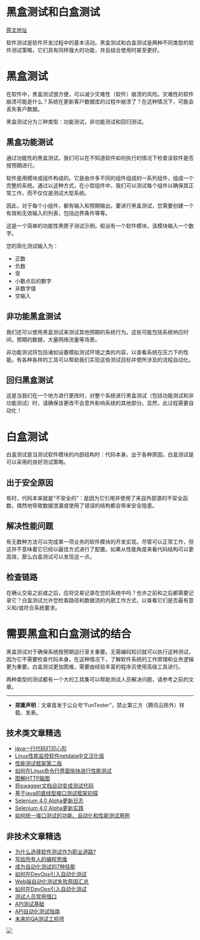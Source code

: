 # 黑盒测试和白盒测试

[原文地址](https://www.codefirst.co.uk/blog/difference-black-white-box-testing/)

软件测试是软件开发过程中的基本活动。黑盒测试和白盒测试是两种不同类型的软件测试策略，它们具有同样强大的功能，并且结合使用时甚至更好。


# 黑盒测试

在软件中，黑盒测试很方便，可以减少灾难性（软件）崩溃的风险。灾难性的软件崩溃可能是什么？系统在更新客户数据库的过程中崩溃了？在这种情况下，可能会丢失客户数据。

黑盒测试分为三种类型：功能测试，非功能测试和回归测试。

## 黑盒功能测试

通过功能性的黑盒测试，我们可以在不知道软件如何执行的情况下检查该软件是否按预期进行。

软件是用模块或组件构成的。它是由许多不同的组件组成的一系列组件，组成一个完整的系统。通过以这种方式，在小型组件中，我们可以测试每个组件以确保其正常工作，而不仅仅是测试大型系统。

因此，对于每个小组件，都有输入和预期输出。要进行黑盒测试，您需要创建一个有效和无效输入的列表，包括边界条件等等。

这是一个简单的功能性黑匣子测试示例。假设有一个软件模块，该模块输入一个数字。

您的简化测试输入为：

* 正数
* 负数
* 零
* 小数点后的数字
* 非数字值
* 空输入

## 非功能黑盒测试

我们还可以使用黑盒测试来测试其他预期的系统行为。这些可能包括系统响应时间，预期的数据，大量网络流量等场景。

非功能测试将包括诸如设置模拟测试环境之类的内容，以查看系统在压力下的性能。有各种各样的工具可以帮助我们实现这些测试目标并使所涉及的流程自动化。

## 回归黑盒测试

这是当我们在一个地方进行更改时，对整个系统进行黑盒测试（包括功能测试和非功能测试）时，请确保该更改不会意外影响系统的其他部分。显然，此过程需要自动化！

# 白盒测试

白盒测试是当测试软件模块的内部结构时：代码本身。出于各种原因，白盒测试是可以采用的良好测试策略。

## 出于安全原因

有时，代码本来就是“不安全的”：是因为它引用并使用了来自外部源的不安全函数，偶然地导致数据泄漏或使用了错误的结构都会带来安全隐患。

## 解决性能问题

有无数种方法可以完成某一项业务的软件模块的开发实现。尽管可以正常工作，但这并不意味着它已经以最佳方式进行了配置。如果从性能角度来看代码结构可以更高效，那么白盒测试可以发现这一点。

## 检查链路

在确认交易之前或之后，应将交易记录在您的系统中吗？也许之前和之后都需要记录它？白盒测试允许您检查路径和数据流的内部工作方式，以查看它们是否最有意义和/或符合系统要求。

# 需要黑盒和白盒测试的结合

黑盒测试对于确保系统按预期运行至关重要。无需编码知识就可以执行这种测试，因为它不需要检查代码本身。在这种情况下，了解软件系统的工作原理和业务逻辑更为重要。白盒测试更加困难，需要由经验丰富的程序员使用高级工具进行。

两种类型的测试都有一个大的工具集可以帮助测试人员解决问题，请参考之前的文章。

---
* **郑重声明**：文章首发于公众号“FunTester”，禁止第三方（腾讯云除外）转载、发表。

## 技术类文章精选

- [java一行代码打印心形](https://mp.weixin.qq.com/s/QPSryoSbViVURpSa9QXtpg)
- [Linux性能监控软件netdata中文汉化版](https://mp.weixin.qq.com/s/fdXtK-5WwKnxjLZdyg6-nA)
- [性能测试框架第二版](https://mp.weixin.qq.com/s/JPyGQ2DRC6EVBmZkxAoVWA)
- [如何在Linux命令行界面愉快进行性能测试](https://mp.weixin.qq.com/s/fwGqBe1SpA2V0lPfAOd04Q)
- [图解HTTP脑图](https://mp.weixin.qq.com/s/100Vm8FVEuXs0x6rDGTipw)
- [将swagger文档自动变成测试代码](https://mp.weixin.qq.com/s/SY8mVenj0zMe5b47GS9VSQ)
- [基于java的直线型接口测试框架初探](https://mp.weixin.qq.com/s/xhg4exdb1G18-nG5E7exkQ)
- [Selenium 4.0 Alpha更新日志](https://mp.weixin.qq.com/s/tU7sm-pcbpRNwDU9D3OVTQ)
- [Selenium 4.0 Alpha更新实践](https://mp.weixin.qq.com/s/yT9wpO5o5aWBUus494TIHw)
- [如何统一接口测试的功能、自动化和性能测试用例](https://mp.weixin.qq.com/s/1xqtXNVw7BdUa03nVcsMTg)

## 非技术文章精选

- [为什么选择软件测试作为职业道路?](https://mp.weixin.qq.com/s/o83wYvFUvy17kBPLDO609A)
- [写给所有人的编程思维](https://mp.weixin.qq.com/s/Oj33UCnYfbUgzsBzEm2GPQ)
- [成为自动化测试的7种技能](https://mp.weixin.qq.com/s/e-HAGMO0JLR7VBBWLvk0dQ)
- [如何在DevOps引入自动化测试](https://mp.weixin.qq.com/s/MclK3VvMN1dsiXXJO8g7ig)
- [Web端自动化测试失败原因汇总](https://mp.weixin.qq.com/s/qzFth-Q9e8MTms1M8L5TyA)
- [如何在DevOps引入自动化测试](https://mp.weixin.qq.com/s/MclK3VvMN1dsiXXJO8g7ig)
- [测试人员常用借口](https://mp.weixin.qq.com/s/0k_Ciud2sOpRb5PPiVzECw)
- [API测试基础](https://mp.weixin.qq.com/s/bkbUEa9CF21xMYSlhPcULw)
- [API自动化测试指南](https://mp.weixin.qq.com/s/uy_Vn_ZVUEu3YAI1gW2T_A)
- [未来的QA测试工程师](https://mp.weixin.qq.com/s/ngL4sbEjZm7OFAyyWyQ3nQ)


![](https://mmbiz.qpic.cn/mmbiz_jpg/13eN86FKXzCMW6WN4Wch71qNtGQvxLRSGejZpr37OWa7CDYg5e4ZeanaGWuBgRAX3jicJNIhcyyZPXbKByXcl7w/640?wx_fmt=jpeg&tp=webp&wxfrom=5&wx_lazy=1&wx_co=1)